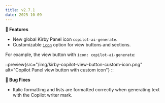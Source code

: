 ```yaml
---
title: v2.7.1
date: 2025-10-09
---
```


**🚀 Features**

- New global Kirby Panel icon `copilot-ai-generate`.
- Customizable [`icon`](/docs/copilot/configuration/local#icon) option for view buttons and sections.

For example, the view button with `icon: copilot-ai-generate`:

::preview{src="/img/kirby-copilot-view-button-custom-icon.png" alt="Copilot Panel view button with custom icon"}
::

**🐞 Bug Fixes**

- Italic formatting and lists are formatted correctly when generating text with the Copilot writer mark.
